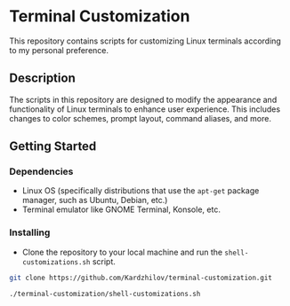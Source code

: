 # Terminal Customization

This repository contains scripts for customizing Linux terminals according to my personal preference.

## Description

The scripts in this repository are designed to modify the appearance and functionality of Linux terminals to enhance user experience. This includes changes to color schemes, prompt layout, command aliases, and more.

## Getting Started

### Dependencies

* Linux OS (specifically distributions that use the `apt-get` package manager, such as Ubuntu, Debian, etc.)
* Terminal emulator like GNOME Terminal, Konsole, etc.

### Installing

* Clone the repository to your local machine and run the `shell-customizations.sh` script.
```bash
git clone https://github.com/Kardzhilov/terminal-customization.git

./terminal-customization/shell-customizations.sh
```
